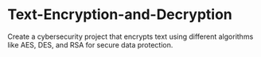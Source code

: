 # Text-Encryption-and-Decryption
 Create a cybersecurity project that encrypts text using different algorithms like AES, DES, and RSA for secure data protection.
